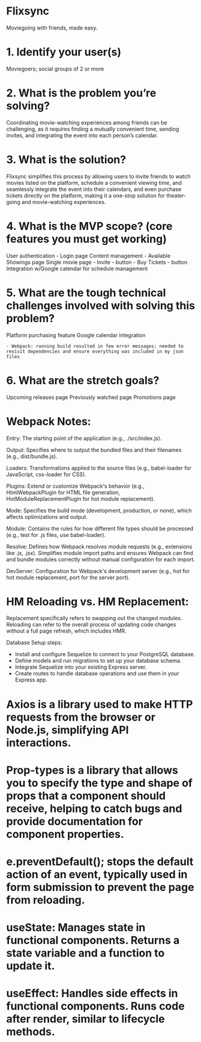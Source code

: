 # Flixsync
Moviegoing with friends, made easy.


# 1. Identify your user(s)
Moviegoers; social groups of 2 or more 

# 2. What is the problem you’re solving?
Coordinating movie-watching experiences among friends can be challenging, as it requires finding a mutually convenient time, sending invites, and integrating the event into each person’s calendar.

# 3. What is the solution?
Flixsync simplifies this process by allowing users to invite friends to watch movies listed on the platform, schedule a convenient viewing time, and seamlessly integrate the event into their calendars, and even purchase tickets directly on the platform, making it a one-stop solution for theater-going and movie-watching experiences.

# 4. What is the MVP scope? (core features you must get working)
User authentication
    - Login page 
Content management
    - Available Showings page 
Single movie page
    - Invite - button
    - Buy Tickets - button 
Integration w/Google calendar for schedule management

# 5. What are the tough technical challenges involved with solving this problem?
Platform purchasing feature 
Google calendar integration 

    - Webpack: running build resulted in few error messages; needed to revisit dependencies and ensure everything was included in my json files

# 6. What are the stretch goals?
Upcoming releases page
Previously watched page 
Promotions page 



# Webpack Notes:

Entry: The starting point of the application (e.g., ./src/index.js).

Output: Specifies where to output the bundled files and their filenames (e.g., dist/bundle.js).

Loaders: Transformations applied to the source files (e.g., babel-loader for JavaScript, css-loader for CSS).

Plugins: Extend or customize Webpack's behavior (e.g., HtmlWebpackPlugin for HTML file generation, HotModuleReplacementPlugin for hot module replacement).

Mode: Specifies the build mode (development, production, or none), which affects optimizations and output.

Module: Contains the rules for how different file types should be processed (e.g., test for .js files, use babel-loader).

Resolve: Defines how Webpack resolves module requests (e.g., extensions like .js, .jsx). Simplifies module import paths and ensures Webpack can find and bundle modules correctly without manual configuration for each import.

DevServer: Configuration for Webpack's development server (e.g., hot for hot module replacement, port for the server port).

# HM Reloading vs. HM Replacement: 
Replacement specifically refers to swapping out the changed modules.
Reloading can refer to the overall process of updating code changes without a full page refresh, which includes HMR.

Database Setup steps: 

- Install and configure Sequelize to connect to your PostgreSQL database.
- Define models and run migrations to set up your database schema.
- Integrate Sequelize into your existing Express server.
- Create routes to handle database operations and use them in your Express app.


#  Axios is a library used to make HTTP requests from the browser or Node.js, simplifying API interactions.

# Prop-types is a library that allows you to specify the type and shape of props that a component should receive, helping to catch bugs and provide documentation for component properties.

# e.preventDefault(); stops the default action of an event, typically used in form submission to prevent the page from reloading.

# useState: Manages state in functional components. Returns a state variable and a function to update it.

# useEffect: Handles side effects in functional components. Runs code after render, similar to lifecycle methods.